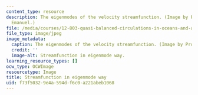 ```yaml
---
content_type: resource
description: The eigenmodes of the velocity streamfunction. (Image by Prof. Kerry
  Emanuel.)
file: /media/courses/12-803-quasi-balanced-circulations-in-oceans-and-atmospheres-fall-2009/f73f50329e4a594df6c0a221abeb1068_12-803f09.jpg
file_type: image/jpeg
image_metadata:
  caption: The eigenmodes of the velocity streamfunction. (Image by Prof. Kerry Emanuel.)
  credit: ''
  image-alt: Streamfunction in eigenmode way.
learning_resource_types: []
ocw_type: OCWImage
resourcetype: Image
title: Streamfunction in eigenmode way
uid: f73f5032-9e4a-594d-f6c0-a221abeb1068
---
```


